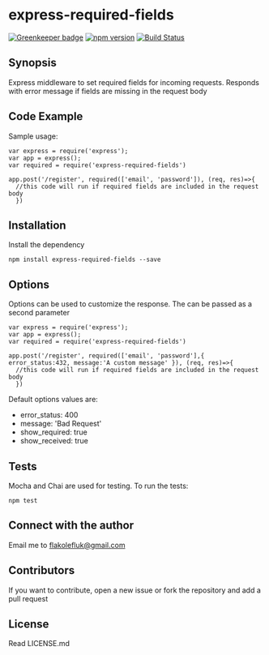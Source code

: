 # express-required-fields

[![Greenkeeper badge](https://badges.greenkeeper.io/flakolefluk/express-required-fields.svg)](https://greenkeeper.io/)
[![npm version](https://badge.fury.io/js/express-required-fields.svg)](https://badge.fury.io/js/express-required-fields) [![Build Status](https://travis-ci.org/flakolefluk/express-required-fields.svg?branch=master)](https://travis-ci.org/flakolefluk/express-required-fields)

## Synopsis
Express middleware to set required fields for incoming requests. Responds with error message if fields are missing in the request body

## Code Example

Sample usage:
```
var express = require('express');
var app = express();
var required = require('express-required-fields')

app.post('/register', required(['email', 'password']), (req, res)=>{
  //this code will run if required fields are included in the request body
  })

```

## Installation

Install the dependency
```
npm install express-required-fields --save
```

## Options

Options can be used to customize the response. The can be passed as a second parameter

```
var express = require('express');
var app = express();
var required = require('express-required-fields')

app.post('/register', required(['email', 'password'],{ error_status:432, message:'A custom message' }), (req, res)=>{
  //this code will run if required fields are included in the request body
  })

```

Default options values are:
* error_status: 400
* message: 'Bad Request'
* show_required: true
* show_received: true

## Tests

Mocha and Chai are used for testing. To run the tests:
```
npm test
```

## Connect with the author

Email me to flakolefluk@gmail.com

## Contributors

If you want to contribute, open a new issue or fork the repository and add a pull request

## License

Read LICENSE.md

